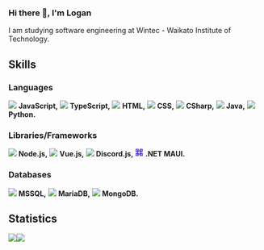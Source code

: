 ### Hi there 👋, I'm Logan

I am studying software engineering at Wintec - Waikato Institute of Technology.

## Skills
### Languages
<p>
<!-- JavaScript -->
<img src="https://cdn.jsdelivr.net/gh/devicons/devicon@latest/icons/javascript/javascript-original.svg" width="16px" /> <strong>JavaScript,</strong>
<!-- TypeScript -->
<img src="https://cdn.jsdelivr.net/gh/devicons/devicon@latest/icons/typescript/typescript-original.svg" width="16px" /> <strong>TypeScript,</strong>
<!-- HTML -->
<img src="https://cdn.jsdelivr.net/gh/devicons/devicon@latest/icons/html5/html5-original.svg" width="16px" /> <strong>HTML,</strong>
<!-- CSS -->
<img src="https://cdn.jsdelivr.net/gh/devicons/devicon@latest/icons/css3/css3-original.svg" width="16px" /> <strong>CSS,</strong>
<!-- C# -->
<img src="https://cdn.jsdelivr.net/gh/devicons/devicon@latest/icons/csharp/csharp-original.svg" width="16px"  /> <strong>CSharp,</strong>
<!-- Java -->
<img src="https://cdn.jsdelivr.net/gh/devicons/devicon@latest/icons/java/java-original.svg" width="16px" /> <strong>Java,</strong>
<!--Python-->
<img src="https://cdn.jsdelivr.net/gh/devicons/devicon@latest/icons/python/python-original.svg" width="16px" /> <strong>Python.</strong>
</p>

### Libraries/Frameworks
<p>
<!-- Node.js -->
<img src="https://cdn.jsdelivr.net/gh/devicons/devicon@latest/icons/nodejs/nodejs-original.svg" width="16px" /> <strong>Node.js,</strong>
<!-- Vue.js -->
<img src="https://cdn.jsdelivr.net/gh/devicons/devicon@latest/icons/vuejs/vuejs-original.svg" width="16px" /> <strong>Vue.js,</strong>
<!-- Discord.js -->
<img src="https://cdn.jsdelivr.net/gh/devicons/devicon@latest/icons/discordjs/discordjs-original.svg" width="16px" /> <strong>Discord.js,</strong>
<!-- .NET MAUI -->
<img src="./assets/icons/dotnet-maui.png" width="16px" /> <strong>.NET MAUI.</strong>
</p>

### Databases
<p>
<!-- MSSQL -->
<img src="https://cdn.jsdelivr.net/gh/devicons/devicon@latest/icons/microsoftsqlserver/microsoftsqlserver-original.svg" width="16px" /> <strong>MSSQL,</strong>
<!-- MariaDB -->
<img src="https://cdn.jsdelivr.net/gh/devicons/devicon@latest/icons/mariadb/mariadb-original.svg" width="16px" /> <strong>MariaDB,</strong>
<!-- MongoDB -->
<img src="https://cdn.jsdelivr.net/gh/devicons/devicon@latest/icons/mongodb/mongodb-original.svg" width="16px" /> <strong>MongoDB.</strong>
</p>

## Statistics
<a href="https://github.com/anuraghazra/github-readme-stats">
    <img src="https://github-readme-stats.vercel.app/api?username=block354&count_private=true" align="left" height="200px" />
</a>
<a href="https://github.com/anuraghazra/github-readme-stats">
    <img src="https://github-readme-stats.vercel.app/api/top-langs/?username=block354&count_private=true&layout=compact" align="left" height="200px"  />
</a>

<!--
**block354/block354** is a ✨ _special_ ✨ repository because its `README.md` (this file) appears on your GitHub profile.

Here are some ideas to get you started:

- 🔭 I’m currently working on ...
- 🌱 I’m currently learning ...
- 👯 I’m looking to collaborate on ...
- 🤔 I’m looking for help with ...
- 💬 Ask me about ...
- 📫 How to reach me: ...
- 😄 Pronouns: ...
- ⚡ Fun fact: ...
-->
